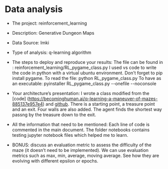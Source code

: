 # Data analysis
- The project: reinforcement_learning
- Description: Generative Dungeon Maps
- Data Source: Imki
- Type of analysis: q-learning algorithm


- The steps to deploy and reproduce your results:
    The file can be found in : reinforcement_learning/RL_pygame_class.py
    I used vs code to write the code in python with a virtual ubuntu environment.
    Don't forget to pip install pygame.
    To read the file: python RL_pygame_class.py
    To have as an executable: pyinstaller RL_pygame_class.py --onefile --noconsole

- Your architecture’s presentation:
    I wrote a class modified from the [code] (https://becominghuman.ai/q-learning-a-maneuver-of-mazes-885137e957e4) and [github](https://github.com/bvpsk/Reinforcement-learning/blob/master/Q-Learning/git_simple_game.py).
    There is a starting point, a treasure point and an exit. Four walls are also added.
    The agent finds the shortest way passng by the treasure down to the exit.

- All the information that need to be mentioned:
    Each line of code is commented in the main document.
    The folder notebooks contains testing jupyter notebook files which helped me to learn.

- BONUS: discuss an evaluation metric to assess the difficulty of the maze (it doesn’t
need to be implemented).
    We can use evaluation metrics such as max, min, average, moving average. See how they are evolving
    with different epsilon or epochs.
